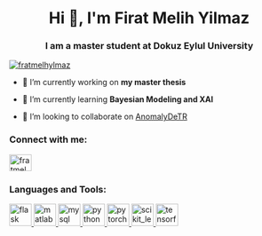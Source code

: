 <h1 align="center">Hi 👋, I'm Firat Melih Yilmaz</h1>
<h3 align="center">I am a master student at Dokuz Eylul University</h3>

<p align="left"> <a href="https://twitter.com/fratmelhylmaz" target="blank"><img src="https://img.shields.io/twitter/follow/fratmelhylmaz?logo=twitter&style=for-the-badge" alt="fratmelhylmaz" /></a> </p>

- 🔭 I’m currently working on **my master thesis**

- 🌱 I’m currently learning **Bayesian Modeling and XAI**

- 👯 I’m looking to collaborate on [AnomalyDeTR](https://github.com/fmyilmaz/AnomalyDeTR)

<h3 align="left">Connect with me:</h3>
<p align="left">
<a href="https://twitter.com/fratmelhylmaz" target="blank"><img align="center" src="https://cdn.jsdelivr.net/npm/simple-icons@3.0.1/icons/twitter.svg" alt="fratmelhylmaz" height="30" width="40" /></a>
</p>

<h3 align="left">Languages and Tools:</h3>
<p align="left"> <a href="https://flask.palletsprojects.com/" target="_blank"> <img src="https://www.vectorlogo.zone/logos/pocoo_flask/pocoo_flask-icon.svg" alt="flask" width="40" height="40"/> </a> <a href="https://www.mathworks.com/" target="_blank"> <img src="https://raw.githubusercontent.com/simple-icons/simple-icons/master/icons/mathworks.svg" alt="matlab" width="40" height="40"/> </a> <a href="https://www.mysql.com/" target="_blank"> <img src="https://devicons.github.io/devicon/devicon.git/icons/mysql/mysql-original-wordmark.svg" alt="mysql" width="40" height="40"/> </a> <a href="https://www.python.org" target="_blank"> <img src="https://devicons.github.io/devicon/devicon.git/icons/python/python-original.svg" alt="python" width="40" height="40"/> </a> <a href="https://pytorch.org/" target="_blank"> <img src="https://www.vectorlogo.zone/logos/pytorch/pytorch-icon.svg" alt="pytorch" width="40" height="40"/> </a> <a href="https://scikit-learn.org/" target="_blank"> <img src="https://upload.wikimedia.org/wikipedia/commons/0/05/Scikit_learn_logo_small.svg" alt="scikit_learn" width="40" height="40"/> </a> <a href="https://www.tensorflow.org" target="_blank"> <img src="https://www.vectorlogo.zone/logos/tensorflow/tensorflow-icon.svg" alt="tensorflow" width="40" height="40"/> </a> </p>


